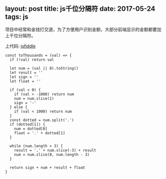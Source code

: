 layout: post
title: js千位分隔符
date: 2017-05-24
tags: js
---

项目中经常和金钱打交道，为了方便用户识别金额，大部分前端显示的金额都要加上千位分隔符。
<!-- more -->
上代码: [jsfiddle](https://jsfiddle.net/uu9srztu/2/)
```
const toThousands = (val) => {
  if (!val) return val

  let num = (val || 0).toString()
  let result = ''
  let sign = ''
  let float = ''

  if (val < 0) {
  	if (val > -1000) return num
    num = num.slice(1)
    sign = '-'
  } else {
  	if (val < 1000) return num
  }
  const dotted = num.split('.')
  if (dotted[1]) {
    num = dotted[0]
    float = '.' + dotted[1]
  }

  while (num.length > 3) {
    result = ',' + num.slice(-3) + result
    num = num.slice(0, num.length - 3)
  }

  return sign + num + result + float
}

```
